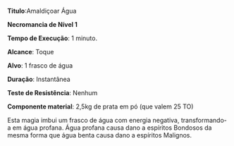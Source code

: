 **Titulo**:Amaldiçoar Água

**Necromancia de Nível 1**

**Tempo de Execução**: 1 minuto.

**Alcance**: Toque

**Alvo**: 1 frasco de água

**Duração**: Instantânea

**Teste de Resistência**: Nenhum

**Componente material**: 2,5kg de prata em pó (que valem 25 TO)

Esta magia imbui um frasco de água com energia negativa, transformando-a em água profana. Água profana causa dano a
espíritos Bondosos da mesma forma que água benta causa dano a espíritos Malignos.
